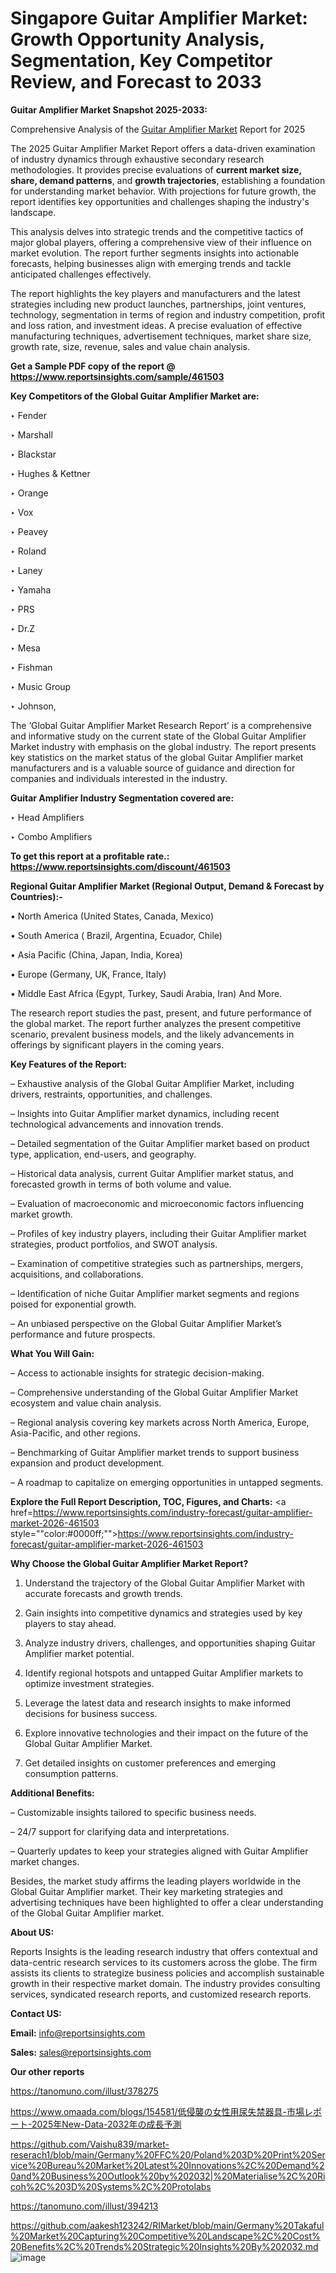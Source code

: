 # Singapore Guitar Amplifier Market: Growth Opportunity Analysis, Segmentation, Key Competitor Review, and Forecast to 2033

<strong>Guitar Amplifier Market Snapshot 2025-2033:</strong>

Comprehensive Analysis of the <a href=https://www.reportsinsights.com/sample/461503>Guitar Amplifier Market</a> Report for 2025

The 2025 Guitar Amplifier Market Report offers a data-driven examination of industry dynamics through exhaustive secondary research methodologies. It provides precise evaluations of <strong>current market size, share, demand patterns</strong>, and <strong>growth trajectories</strong>, establishing a foundation for understanding market behavior. With projections for future growth, the report identifies key opportunities and challenges shaping the industry's landscape.

This analysis delves into strategic trends and the competitive tactics of major global players, offering a comprehensive view of their influence on market evolution. The report further segments insights into actionable forecasts, helping businesses align with emerging trends and tackle anticipated challenges effectively.

The report highlights the key players and manufacturers and the latest strategies including new product launches, partnerships, joint ventures, technology, segmentation in terms of region and industry competition, profit and loss ration, and investment ideas. A precise evaluation of effective manufacturing techniques, advertisement techniques, market share size, growth rate, size, revenue, sales and value chain analysis.

<strong>Get a Sample PDF copy of the report @ <a href=https://www.reportsinsights.com/sample/461503 style=color:#0000ff;>https://www.reportsinsights.com/sample/461503</a></strong>

<strong>Key Competitors of the Global Guitar Amplifier Market are:</strong>

‣ Fender

‣ Marshall

‣ Blackstar

‣ Hughes & Kettner

‣ Orange

‣ Vox

‣ Peavey 

‣ Roland

‣ Laney

‣ Yamaha

‣ PRS

‣ Dr.Z

‣ Mesa

‣ Fishman

‣ Music Group

‣ Johnson,

The ‘Global Guitar Amplifier Market Research Report’ is a comprehensive and informative study on the current state of the Global Guitar Amplifier Market industry with emphasis on the global industry. The report presents key statistics on the market status of the global Guitar Amplifier market manufacturers and is a valuable source of guidance and direction for companies and individuals interested in the industry.

<strong>Guitar Amplifier Industry Segmentation covered are:</strong>

‣ Head Amplifiers

‣ Combo Amplifiers

<strong>To get this report at a profitable rate.: <a href=https://www.reportsinsights.com/discount/461503 style=color:#0000ff;>https://www.reportsinsights.com/discount/461503</a></strong>

<strong>Regional Guitar Amplifier Market (Regional Output, Demand &amp; Forecast by Countries):-</strong>

• North America (United States, Canada, Mexico)

• South America ( Brazil, Argentina, Ecuador, Chile)

• Asia Pacific (China, Japan, India, Korea)

• Europe (Germany, UK, France, Italy)

• Middle East Africa (Egypt, Turkey, Saudi Arabia, Iran) And More.

The research report studies the past, present, and future performance of the global market. The report further analyzes the present competitive scenario, prevalent business models, and the likely advancements in offerings by significant players in the coming years.

<strong>Key Features of the Report:</strong>

– Exhaustive analysis of the Global Guitar Amplifier Market, including drivers, restraints, opportunities, and challenges.

– Insights into Guitar Amplifier market dynamics, including recent technological advancements and innovation trends.

– Detailed segmentation of the Guitar Amplifier market based on product type, application, end-users, and geography.

– Historical data analysis, current Guitar Amplifier market status, and forecasted growth in terms of both volume and value.

– Evaluation of macroeconomic and microeconomic factors influencing market growth.

– Profiles of key industry players, including their Guitar Amplifier market strategies, product portfolios, and SWOT analysis.

– Examination of competitive strategies such as partnerships, mergers, acquisitions, and collaborations.

– Identification of niche Guitar Amplifier market segments and regions poised for exponential growth.

– An unbiased perspective on the Global Guitar Amplifier Market’s performance and future prospects.

<strong>What You Will Gain:</strong>

– Access to actionable insights for strategic decision-making.

– Comprehensive understanding of the Global Guitar Amplifier Market ecosystem and value chain analysis.

– Regional analysis covering key markets across North America, Europe, Asia-Pacific, and other regions.

– Benchmarking of Guitar Amplifier market trends to support business expansion and product development.

– A roadmap to capitalize on emerging opportunities in untapped segments.

<strong>Explore the Full Report Description, TOC, Figures, and Charts:</strong>
<a href=https://www.reportsinsights.com/industry-forecast/guitar-amplifier-market-2026-461503 style=""color:#0000ff;"">https://www.reportsinsights.com/industry-forecast/guitar-amplifier-market-2026-461503</a>

<strong>Why Choose the Global Guitar Amplifier Market Report?</strong>

1. Understand the trajectory of the Global Guitar Amplifier Market with accurate forecasts and growth trends.

2. Gain insights into competitive dynamics and strategies used by key players to stay ahead.

3. Analyze industry drivers, challenges, and opportunities shaping Guitar Amplifier market potential.

4. Identify regional hotspots and untapped Guitar Amplifier markets to optimize investment strategies.

5. Leverage the latest data and research insights to make informed decisions for business success.

6. Explore innovative technologies and their impact on the future of the Global Guitar Amplifier Market.

7. Get detailed insights on customer preferences and emerging consumption patterns.

<strong>Additional Benefits:</strong>

– Customizable insights tailored to specific business needs.

– 24/7 support for clarifying data and interpretations.

– Quarterly updates to keep your strategies aligned with Guitar Amplifier market changes.

Besides, the market study affirms the leading players worldwide in the Global Guitar Amplifier market. Their key marketing strategies and advertising techniques have been highlighted to offer a clear understanding of the Global Guitar Amplifier market.

<strong><strong>About US</strong>:</strong>

Reports Insights is the leading research industry that offers contextual and data-centric research services to its customers across the globe. The firm assists its clients to strategize business policies and accomplish sustainable growth in their respective market domain. The industry provides consulting services, syndicated research reports, and customized research reports.

<strong>Contact US:</strong>

<p class=><b>Email:</b> <a href=mailto:info@reportsinsights.com>info@reportsinsights.com</a></p>
<p class=><b>Sales:</b> <a href=mailto:sales@reportsinsights.com>sales@reportsinsights.com</a></p>

<strong>Our other reports</strong>

<a href=https://tanomuno.com/illust/378275>https://tanomuno.com/illust/378275</a>

<a href=https://www.omaada.com/blogs/154581/低侵襲の女性用尿失禁器具-市場レポート-2025年New-Data-2032年の成長予測>https://www.omaada.com/blogs/154581/低侵襲の女性用尿失禁器具-市場レポート-2025年New-Data-2032年の成長予測</a>

<a href=https://github.com/Vaishu839/market-reserach1/blob/main/Germany%20FFC%20/Poland%203D%20Print%20Service%20Bureau%20Market%20Latest%20Innovations%2C%20Demand%20and%20Business%20Outlook%20by%202032|%20Materialise%2C%20Ricoh%2C%203D%20Systems%2C%20Protolabs>https://github.com/Vaishu839/market-reserach1/blob/main/Germany%20FFC%20/Poland%203D%20Print%20Service%20Bureau%20Market%20Latest%20Innovations%2C%20Demand%20and%20Business%20Outlook%20by%202032|%20Materialise%2C%20Ricoh%2C%203D%20Systems%2C%20Protolabs</a>

<a href=https://tanomuno.com/illust/394213>https://tanomuno.com/illust/394213</a>

<a href=https://github.com/aakesh123242/RIMarket/blob/main/Germany%20Takaful%20Market%20Capturing%20Competitive%20Landscape%2C%20Cost%20Benefits%2C%20Trends%20Strategic%20Insights%20By%202032.md>https://github.com/aakesh123242/RIMarket/blob/main/Germany%20Takaful%20Market%20Capturing%20Competitive%20Landscape%2C%20Cost%20Benefits%2C%20Trends%20Strategic%20Insights%20By%202032.md</a>
![image](https://github.com/user-attachments/assets/323ee639-e8b7-4b25-a82c-91fec6b52863)
